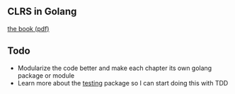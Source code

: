 ## CLRS in Golang
[the book (pdf)](https://edutechlearners.com/download/Introduction_to_algorithms-3rd%20Edition.pdf)

## Todo
- Modularize the code better and make each chapter its own golang package or module
- Learn more about the [testing](https://pkg.go.dev/testing) package so I can start doing this with TDD

